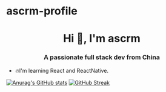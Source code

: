 # ascrm-profile
<h1 align="center">Hi 👋, I'm ascrm</h1>
<h3 align="center">A passionate full stack dev from China</h3>

- 🔥I'm learning React and ReactNative.

[![Anurag's GitHub stats](https://github-readme-stats.vercel.app/api?username=anuraghazra)](https://github.com/anuraghazra/github-readme-stats)
[![GitHub Streak](https://github-readme-streak-stats.herokuapp.com?user=ascrm&theme=radical&hide_border=%E9%94%99%E8%AF%AF%E7%9A%84&short_numbers=%E9%94%99%E8%AF%AF%E7%9A%84)](https://git.io/streak-stats)
